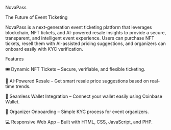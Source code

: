 NovaPass

The Future of Event Ticketing

NovaPass is a next-generation event ticketing platform that leverages blockchain, NFT tickets, and AI-powered resale insights to provide a secure, transparent, and intelligent event experience. Users can purchase NFT tickets, resell them with AI-assisted pricing suggestions, and organizers can onboard easily with KYC verification.

Features

🎟️ Dynamic NFT Tickets – Secure, verifiable, and flexible ticketing.

🧠 AI-Powered Resale – Get smart resale price suggestions based on real-time trends.

🔗 Seamless Wallet Integration – Connect your wallet easily using Coinbase Wallet.

🏢 Organizer Onboarding – Simple KYC process for event organizers.

💻 Responsive Web App – Built with HTML, CSS, JavaScript, and PHP.
